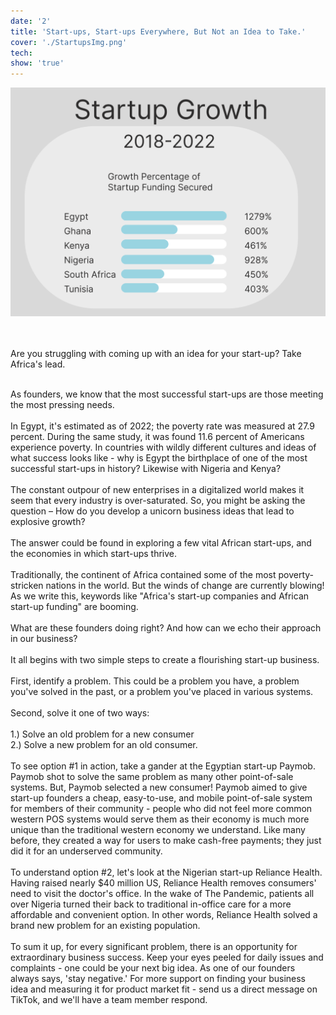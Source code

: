 ```yaml
---
date: '2'
title: 'Start-ups, Start-ups Everywhere, But Not an Idea to Take.'
cover: './StartupsImg.png'
tech:
show: 'true'
---
```


<p><img src="StartupsImg.png"></p>
<br><br>
Are you struggling with coming up with an idea for your start-up? Take Africa's lead.
<br><br>

As founders, we know that the most successful start-ups are those meeting the most pressing needs.
<br><br>
In Egypt, it's estimated as of 2022; the poverty rate was measured at 27.9 percent. During the same study, it was found 11.6 percent of Americans experience poverty. In countries with wildly different cultures and ideas of what success looks like - why is Egypt the birthplace of one of the most successful start-ups in history? Likewise with Nigeria and Kenya?
<br><br>
The constant outpour of new enterprises in a digitalized world makes it seem that every industry is over-saturated. So, you might be asking the question – How do you develop a unicorn business ideas that lead to explosive growth?
<br><br>
The answer could be found in exploring a few vital African start-ups, and the economies in which start-ups thrive.
<br><br>
Traditionally, the continent of Africa contained some of the most poverty-stricken nations in the world. But the winds of change are currently blowing! As we write this, keywords like "Africa's start-up companies and African start-up funding" are booming.
<br><br>
What are these founders doing right? And how can we echo their approach in our business?
<br><br>
It all begins with two simple steps to create a flourishing start-up business.
<br><br>
First, identify a problem. This could be a problem you have, a problem you've solved in the past, or a problem you've placed in various systems.
<br><br>
Second, solve it one of two ways:
<br><br>
1.) Solve an old problem for a new consumer<br>
2.) Solve a new problem for an old consumer.
<br><br>
To see option #1 in action, take a gander at the Egyptian start-up Paymob. Paymob shot to solve the same problem as many other point-of-sale systems. But, Paymob selected a new consumer! Paymob aimed to give start-up founders a cheap, easy-to-use, and mobile point-of-sale system for members of their community - people who did not feel more common western POS systems would serve them as their economy is much more unique than the traditional western economy we understand. Like many before, they created a way for users to make cash-free payments; they just did it for an underserved community.
<br><br>
To understand option #2, let's look at the Nigerian start-up Reliance Health. Having raised nearly \$40 million US, Reliance Health removes consumers' need to visit the doctor's office. In the wake of The Pandemic, patients all over Nigeria turned their back to traditional in-office care for a more affordable and convenient option. In other words, Reliance Health solved a brand new problem for an existing population.
<br><br>
To sum it up, for every significant problem, there is an opportunity for extraordinary business success. Keep your eyes peeled for daily issues and complaints - one could be your next big idea. As one of our founders always says, 'stay negative.' For more support on finding your business idea and measuring it for product market fit - send us a direct message on TikTok, and we'll have a team member respond.
